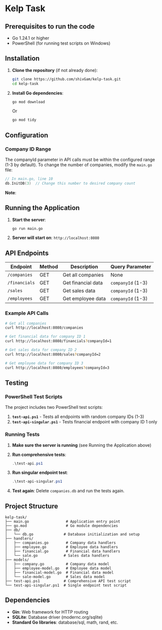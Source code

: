 # Kelp Task 

## Prerequisites to run the code

- Go 1.24.1 or higher
- PowerShell (for running test scripts on Windows)

## Installation

1. **Clone the repository** (if not already done):
   ```bash
   git clone https://github.com/shivGam/kelp-task.git
   cd kelp-task
   ```

2. **Install Go dependencies**:
   ```bash
   go mod download
   ```
   Or
   
   ```bash
   go mod tidy

   ```

## Configuration

### Company ID Range

The companyId parameter in API calls must be within the configured range (1-3 by default).
To change the number of companies, modify the `main.go` file:

```go
// In main.go, line 10
db.InitDB(3)  // Change this number to desired company count
```

**Note**: 
## Running the Application

1. **Start the server**:
   ```bash
   go run main.go
   ```

2. **Server will start on**: `http://localhost:8080`


## API Endpoints

| Endpoint | Method | Description | Query Parameter |
|----------|--------|-------------|-----------------|
| `/companies` | GET | Get all companies | None |
| `/financials` | GET | Get financial data | `companyId` (1-3) |
| `/sales` | GET | Get sales data | `companyId` (1-3) |
| `/employees` | GET | Get employee data | `companyId` (1-3) |

### Example API Calls

```bash
# Get all companies
curl http://localhost:8080/companies

# Get financial data for company ID 1
curl http://localhost:8080/financials?companyId=1

# Get sales data for company ID 2
curl http://localhost:8080/sales?companyId=2

# Get employee data for company ID 3
curl http://localhost:8080/employees?companyId=3
```

## Testing

### PowerShell Test Scripts

The project includes two PowerShell test scripts:

1. **`test-api.ps1`** - Tests all endpoints with random company IDs (1-3)
2. **`test-api-singular.ps1`** - Tests financial endpoint with company ID 1 only

### Running Tests

1. **Make sure the server is running** (see Running the Application above)

2. **Run comprehensive tests**:
   ```powershell
   .\test-api.ps1
   ```

3. **Run singular endpoint test**:
   ```powershell
   .\test-api-singular.ps1
   ```

4. **Test again**: Delete `companies.db` and run the tests again.

## Project Structure

```
kelp-task/
├── main.go                 # Application entry point
├── go.mod                  # Go module dependencies
├── db/
│   └── db.go              # Database initialization and setup
├── handlers/
│   ├── companies.go        # Company data handlers
│   ├── employee.go         # Employee data handlers
│   ├── financial.go        # Financial data handlers
│   └── sale.go            # Sales data handlers
├── models/
│   ├── company.go          # Company data model
│   ├── employee-model.go   # Employee data model
│   ├── financial-model.go  # Financial data model
│   └── sale-model.go       # Sales data model
├── test-api.ps1           # Comprehensive API test script
└── test-api-singular.ps1  # Single endpoint test script
```

## Dependencies

- **Gin**: Web framework for HTTP routing
- **SQLite**: Database driver (modernc.org/sqlite)
- **Standard Go libraries**: database/sql, math, rand, etc.

